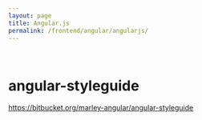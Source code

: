 ```yaml
---
layout: page
title: Angular.js
permalink: /frontend/angular/angularjs/
---
```


<br/>

# angular-styleguide

https://bitbucket.org/marley-angular/angular-styleguide
